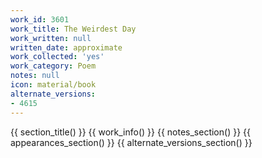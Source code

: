 ```yaml
---
work_id: 3601
work_title: The Weirdest Day
work_written: null
written_date: approximate
work_collected: 'yes'
work_category: Poem
notes: null
icon: material/book
alternate_versions:
- 4615
---
```


{{ section_title() }}
{{ work_info() }}
{{ notes_section() }}
{{ appearances_section() }}
{{ alternate_versions_section() }}